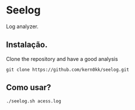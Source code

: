# Seelog

Log analyzer.

## Instalação.

Clone the repository and have a good analysis
```
git clone https://github.com/kern0kk/seelog.git
```

## Como usar?

```
./seelog.sh acess.log
```

